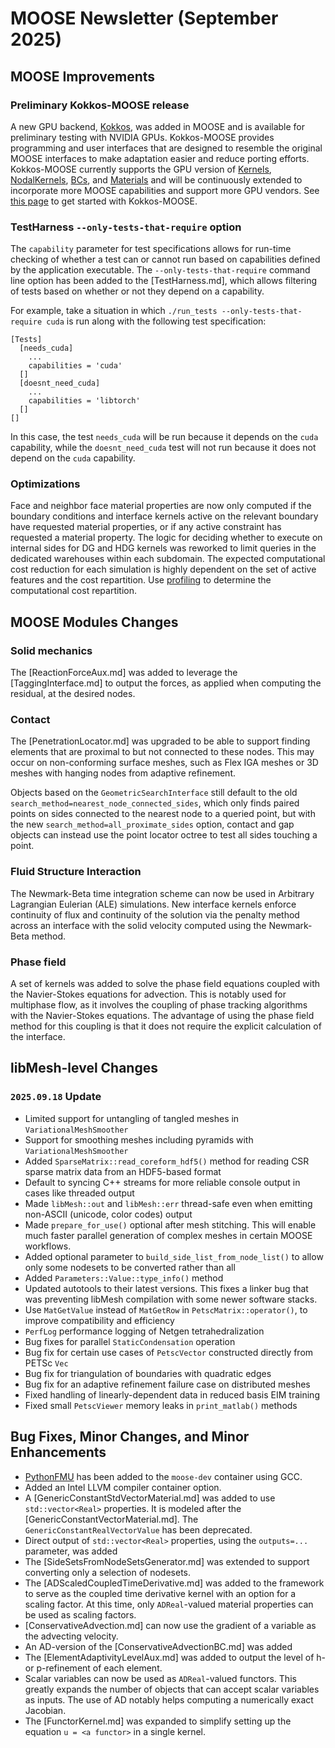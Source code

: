 # MOOSE Newsletter (September 2025)

## MOOSE Improvements

### Preliminary Kokkos-MOOSE release

A new GPU backend, [Kokkos](https://kokkos.org/), was added in MOOSE and is available for preliminary
testing with NVIDIA GPUs. Kokkos-MOOSE provides programming and user interfaces that are designed to
resemble the original MOOSE interfaces to make adaptation easier and reduce porting efforts. Kokkos-MOOSE
currently supports the GPU version of [Kernels](syntax/KokkosKernels/index.md), [NodalKernels](syntax/KokkosNodalKernels/index.md),
[BCs](syntax/KokkosBCs/index.md), and [Materials](syntax/KokkosMaterials/index.md) and will be continuously
extended to incorporate more MOOSE capabilities and support more GPU vendors. See [this page](getting_started/installation/install_kokkos.md)
to get started with Kokkos-MOOSE.

### TestHarness `--only-tests-that-require` option

The `capability` parameter for test specifications allows for run-time checking of whether a test can
or cannot run based on capabilities defined by the application executable. The `--only-tests-that-require`
command line option has been added to the [TestHarness.md], which allows filtering of tests based on
whether or not they depend on a capability.

For example, take a situation in which `./run_tests --only-tests-that-require cuda` is run along with
the following test specification:

```
[Tests]
  [needs_cuda]
    ...
    capabilities = 'cuda'
  []
  [doesnt_need_cuda]
    ...
    capabilities = 'libtorch'
  []
[]
```

In this case, the test `needs_cuda` will be run because it depends on the `cuda` capability, while
the `doesnt_need_cuda` test will not run because it does not depend on the `cuda` capability.

### Optimizations

Face and neighbor face material properties are now only computed if the boundary conditions and interface kernels active on the
relevant boundary have requested material properties, or if any active constraint has requested a material property. The logic for deciding
whether to execute on internal sides for DG and HDG kernels was reworked to limit queries in the dedicated
warehouses within each subdomain. The expected computational cost reduction for each simulation is
highly dependent on the set of active features and the cost repartition. Use [profiling](profiling.md)
to determine the computational cost repartition.

## MOOSE Modules Changes

### Solid mechanics

The [ReactionForceAux.md] was added to leverage the [TaggingInterface.md] to output the forces, as
applied when computing the residual, at the desired nodes.

### Contact

The [PenetrationLocator.md] was upgraded to be able to support finding
elements that are proximal to but not connected to these nodes.  This
may occur on non-conforming surface meshes, such as Flex IGA meshes or
3D meshes with hanging nodes from adaptive refinement.

Objects based on the `GeometricSearchInterface` still default to the
old `search_method=nearest_node_connected_sides`, which only finds
paired points on sides connected to the nearest node to a queried
point, but with the new `search_method=all_proximate_sides` option,
contact and gap objects can instead use the point locator octree to
test all sides touching a point.

### Fluid Structure Interaction

The Newmark-Beta time integration scheme can now be used in Arbitrary Lagrangian Eulerian (ALE)
simulations. New interface kernels enforce continuity of flux and continuity of the solution via the
penalty method across an interface with the solid velocity computed using the Newmark-Beta method.

### Phase field

A set of kernels was added to solve the phase field equations coupled with the Navier-Stokes equations
for advection. This is notably used for multiphase flow, as it involves the coupling of phase tracking
algorithms with the Navier-Stokes equations. The advantage of using the phase field method for this
coupling is that it does not require the explicit calculation of the interface.

## libMesh-level Changes

### `2025.09.18` Update

- Limited support for untangling of tangled meshes in `VariationalMeshSmoother`
- Support for smoothing meshes including pyramids with `VariationalMeshSmoother`
- Added `SparseMatrix::read_coreform_hdf5()` method for reading CSR sparse matrix data from an HDF5-based
  format
- Default to syncing C++ streams for more reliable console output in cases like threaded output
- Made `libMesh::out` and `libMesh::err` thread-safe even when emitting non-ASCII (unicode, color
  codes) output
- Made `prepare_for_use()` optional after mesh stitching.  This will enable much faster parallel
  generation of complex meshes in certain MOOSE workflows.
- Added optional parameter to `build_side_list_from_node_list()` to allow only some nodesets to be
  converted rather than all
- Added `Parameters::Value::type_info()` method
- Updated autotools to their latest versions.  This fixes a linker bug that was preventing libMesh
  compilation with some newer software stacks.
- Use `MatGetValue` instead of `MatGetRow` in `PetscMatrix::operator()`, to improve compatibility and
  efficiency
- `PerfLog` performance logging of Netgen tetrahedralization
- Bug fixes for parallel `StaticCondensation` operation
- Bug fix for certain use cases of `PetscVector` constructed directly from PETSc `Vec`
- Bug fix for triangulation of boundaries with quadratic edges
- Bug fix for an adaptive refinement failure case on distributed meshes
- Fixed handling of linearly-dependent data in reduced basis EIM training
- Fixed small `PetscViewer` memory leaks in `print_matlab()` methods

## Bug Fixes, Minor Changes, and Minor Enhancements

- [PythonFMU](https://github.com/NTNU-IHB/PythonFMU) has been added to the `moose-dev` container using
  GCC.
- Added an Intel LLVM compiler container option.
- A [GenericConstantStdVectorMaterial.md] was added to use `std::vector<Real>` properties.
  It is modeled after the [GenericConstantVectorMaterial.md]. The `GenericConstantRealVectorValue` has been deprecated.
- Direct output of `std::vector<Real>` properties, using the `outputs=...` parameter, was added
- The [SideSetsFromNodeSetsGenerator.md] was extended to support converting only a selection of nodesets.
- The [ADScaledCoupledTimeDerivative.md] was added to the framework to serve as the coupled time
  derivative kernel with an option for a scaling factor. At this time, only `ADReal`-valued material
  properties can be used as scaling factors.
- [ConservativeAdvection.md] can now use the gradient of a variable as the advecting velocity.
- An AD-version of the [ConservativeAdvectionBC.md] was added
- The [ElementAdaptivityLevelAux.md] was added to output the level of h- or p-refinement of each element.
- Scalar variables can now be used as `ADReal`-valued functors. This greatly expands the number of
  objects that can accept scalar variables as inputs. The use of AD notably helps computing a numerically
  exact Jacobian.
- The [FunctorKernel.md] was expanded to simplify setting up the equation `u = <a functor>` in a single
  kernel.

